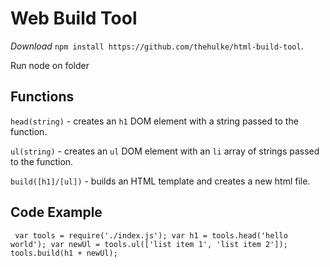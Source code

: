 # Web Build Tool

*Download* `npm install https://github.com/thehulke/html-build-tool`.

Run node on folder
## Functions
`head(string)` - creates an `h1` DOM element with a string passed to the function.

`ul(string)` - creates an `ul` DOM element with an `li` array of strings passed to the function.

`build([h1]/[ul])` - builds an HTML template and creates a new html file.


## Code Example
` var tools = require('./index.js');
  var h1 = tools.head('hello world');
  var newUl = tools.ul(['list item 1', 'list item 2']);
  tools.build(h1 + newUl);`
